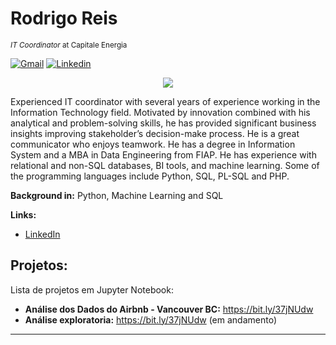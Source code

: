 # Rodrigo Reis
<sub>*IT Coordinator* at Capitale Energia</sub>

[![Gmail](https://img.shields.io/badge/-Gmail-c14438?style=for-the-badge&logo=Gmail&logoColor=white&link=mailto:karanalpe@gmail.com)](mailto:karanalpe@gmail.com)
[![Linkedin](https://img.shields.io/badge/LinkedIn-blue?style=for-the-badge&logo=Linkedin)](https://www.linkedin.com/in/rodrigoreisbr/)

<p align="center">
  <img src="https://media-exp1.licdn.com/dms/image/C4D16AQFUn5hzcGEa5w/profile-displaybackgroundimage-shrink_350_1400/0?e=1608163200&v=beta&t=8kE8KogSEcWhYtswbUliKdJEF2pBDXG9jNf4ht4isQI" >
</p>

Experienced IT coordinator with several years of experience working in the Information Technology field.  Motivated by innovation combined with his analytical and problem-solving skills, he has provided significant business insights improving stakeholder’s decision-make process. He is a great communicator who enjoys teamwork.
He has a degree in Information System and a MBA in Data Engineering from FIAP.  He has experience with relational and non-SQL databases, BI tools, and machine learning. Some of the programming languages include Python, SQL, PL-SQL and PHP.

**Background in:** Python, Machine Learning and SQL

**Links:**
* [LinkedIn](https://www.linkedin.com/in/rodrigoreisbr/)


## Projetos:
Lista de projetos em Jupyter Notebook:

* **Análise dos Dados do Airbnb - Vancouver BC:** https://bit.ly/37jNUdw 
* **Análise exploratoria:** https://bit.ly/37jNUdw (em andamento)
---

